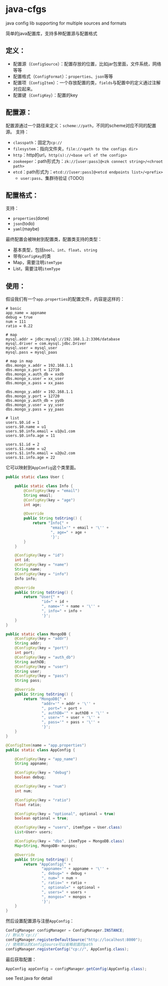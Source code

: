 # java-cfgs
java config lib supporting for multiple sources and formats

简单的java配置库，支持多种配置源与配置格式

## 定义：
- 配置源（`ConfigSource`）：配置存放的位置，比如jar包里面，文件系统，网络等等
- 配置格式（`ConfigFormat`）：`properties`、`json`等等
- 配置项（`ConfigItem`）：一个存放配置的类，`fields`与配置中的定义通过注解对应起来。
- 配置键（`ConfigKey`）：配置的key

## 配置源：
配置源通过一个路径来定义：`scheme://path`，不同的scheme对应不同的配置源。
支持：
- `classpath`：固定为`cp://`
- `filesystem`：指向文件夹，`file://<path to the configs dir>`
- `http`：http的url，`http(s)://<base url of the configs>`
- `zookeeper`：path形式为：`zk://[user:pass]@<zk connect string>/<chroot path>`
- `etcd`：path形式为：`etcd://[user:pass]@<etcd endpoints list>/<prefix>`
  - `user:pass`、集群待验证 (TODO)

## 配置格式：
支持：
- `properties`(done)
- `json`(todo)
- `yaml`(maybe)

最终配置会被映射到配置类，配置类支持的类型：
- 基本类型，包括`bool`、`int`、`float`、`string`
- 带有`ConfigKey`的类
- Map，需要注明`itemType`
- List，需要注明`itemType`

## 使用：
假设我们有一个`app.properties`的配置文件，内容是这样的：
```
# basic
app_name = appname
debug = true
num = 111
ratio = 0.22

# map
mysql.addr = jdbc:mysql://192.168.1.2:3306/database
mysql.driver = com.mysql.jdbc.Driver
mysql.user = mysql_user
mysql.pass = mysql_paas

# map in map
dbs.mongo_x.addr = 192.168.1.1
dbs.mongo_x.port = 12710
dbs.mongo_x.auth_db = xxdb
dbs.mongo_x.user = xx_user
dbs.mongo_x.pass = xx_paas

dbs.mongo_y.addr = 192.168.1.1
dbs.mongo_y.port = 12720
dbs.mongo_y.auth_db = yydb
dbs.mongo_y.user = yy_user
dbs.mongo_y.pass = yy_paas

# list
users.$0.id = 1
users.$0.name = u1
users.$0.info.email = u1@u1.com
users.$0.info.age = 11

users.$1.id = 2
users.$1.name = u2
users.$1.info.email = u2@u2.com
users.$1.info.age = 22
```
它可以映射到`AppConfig`这个类里面。
```java
public static class User {

    public static class Info {
        @ConfigKey(key = "email")
        String email;
        @ConfigKey(key = "age")
        int age;

        @Override
        public String toString() {
            return "Info{" +
                    "email='" + email + '\'' +
                    ", age=" + age +
                    '}';
        }
    }

    @ConfigKey(key = "id")
    int id;
    @ConfigKey(key = "name")
    String name;
    @ConfigKey(key = "info")
    Info info;

    @Override
    public String toString() {
        return "User{" +
                "id=" + id +
                ", name='" + name + '\'' +
                ", info=" + info +
                '}';
    }
}

public static class MongoDB {
    @ConfigKey(key = "addr")
    String addr;
    @ConfigKey(key = "port")
    int port;
    @ConfigKey(key = "auth_db")
    String authDB;
    @ConfigKey(key = "user")
    String user;
    @ConfigKey(key = "pass")
    String pass;

    @Override
    public String toString() {
        return "MongoDB{" +
                "addr='" + addr + '\'' +
                ", port=" + port +
                ", authDB='" + authDB + '\'' +
                ", user='" + user + '\'' +
                ", pass='" + pass + '\'' +
                '}';
    }
}

@ConfigItem(name = "app.properties")
public static class AppConfig {

    @ConfigKey(key = "app_name")
    String appname;

    @ConfigKey(key = "debug")
    boolean debug;

    @ConfigKey(key = "num")
    int num;

    @ConfigKey(key = "ratio")
    float ratio;

    @ConfigKey(key = "optional", optional = true)
    boolean optional = true;

    @ConfigKey(key = "users", itemType = User.class)
    List<User> users;

    @ConfigKey(key = "dbs", itemType = MongoDB.class)
    Map<String, MongoDB> mongos;

    @Override
    public String toString() {
        return "AppConfig{" +
                "appname='" + appname + '\'' +
                ", debug=" + debug +
                ", num=" + num +
                ", ratio=" + ratio +
                ", optional=" + optional +
                ", users=" + users +
                ", mongos=" + mongos +
                '}';
    }
}
```
然后设置配置源与注册`AppConfig`：
```java
ConfigManager configManager = ConfigManager.INSTANCE;
// 默认为`cp://`
configManager.registerDefaultSource("http://localhost:8000");
// 使用默认的ConfigSource可以省略前面的path
configManager.registerConfig("cp://", AppConfig.class);
```

最后获取配置：
```java
AppConfig appConfig = configManager.getConfig(AppConfig.class);
```

see Test.java for detail
